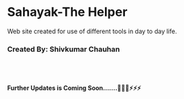 <h1>Sahayak-The Helper</h1>
<p>Web site created for use of different tools in day to day life.</p>
<h3>Created By: Shivkumar Chauhan</h3>
<br/>
<br/>
<h4>
Further Updates is Coming Soon.......🚀🚀🚀⚡⚡⚡
</h4>